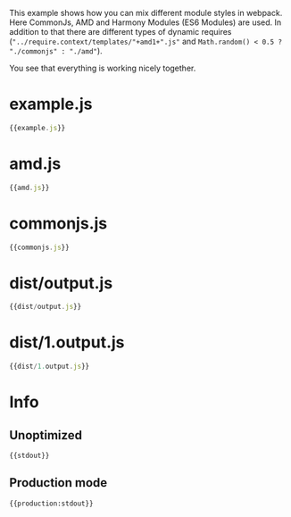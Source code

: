 This example shows how you can mix different module styles in webpack. Here CommonJs, AMD and Harmony Modules (ES6 Modules) are used. In addition to that there are different types of dynamic requires (`"../require.context/templates/"+amd1+".js"` and `Math.random() < 0.5 ? "./commonjs" : "./amd"`).

You see that everything is working nicely together.

# example.js

``` javascript
{{example.js}}
```

# amd.js

``` javascript
{{amd.js}}
```

# commonjs.js

``` javascript
{{commonjs.js}}
```

# dist/output.js

``` javascript
{{dist/output.js}}
```

# dist/1.output.js

``` javascript
{{dist/1.output.js}}
```

# Info

## Unoptimized

```
{{stdout}}
```

## Production mode

```
{{production:stdout}}
```
